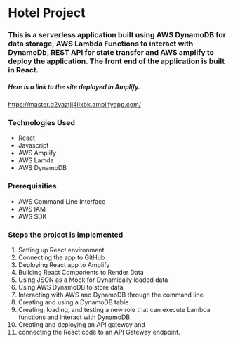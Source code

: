 # Hotel Project
### This is a serverless application built using AWS DynamoDB for data storage, AWS Lambda Functions to interact with DynamoDb, REST API for state transfer and AWS amplify to deploy the application. The front end of the application is built in React. 

##### Here is a link to the site deployed in Amplify.

https://master.d2vaztjj4lixbk.amplifyapp.com/

### Technologies Used

- React
- Javascript
- AWS Amplify
- AWS Lamda
- AWS DynamoDB

### Prerequisities

- AWS Command Line Interface
- AWS IAM
- AWS SDK

### Steps the project is implemented

1. Setting up React environment
2. Connecting the app to GitHub
3. Deploying React app to Amplify
4. Building React Components to Render Data
5. Using JSON as a Mock for Dynamically loaded data
6. Using AWS DynamoDB to store data
7. Interacting with AWS and DynamoDB through the command line
8. Creating and using a DynamoDB table
9. Creating, loading, and testing a new role that can execute Lambda functions and interact with DynamoDB.
10. Creating and deploying an API gateway and
11. connecting the React code to an API Gateway endpoint.
